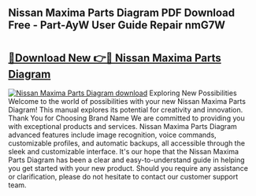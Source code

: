 ## Nissan Maxima Parts Diagram PDF Download Free - Part-AyW User Guide Repair nmG7W

# <h2><a href="http://dfh6pa1.blite.top/?on=Nissan+Maxima+Parts+Diagram">🔗Download New 👉🔴 Nissan Maxima Parts Diagram</a></h2>

[![Nissan Maxima Parts Diagram download](https://i.imgur.com/lujVjoI.png)](http://dfh6pa1.blite.top/?on=Nissan+Maxima+Parts+Diagram)
Exploring New Possibilities Welcome to the world of possibilities with your new Nissan Maxima Parts Diagram! This manual explores its potential for creativity and innovation. Thank You for Choosing Brand Name We are committed to providing you with exceptional products and services. Nissan Maxima Parts Diagram advanced features include image recognition, voice commands, customizable profiles, and automatic backups, all accessible through the sleek and customizable interface. It's our hope that the Nissan Maxima Parts Diagram has been a clear and easy-to-understand guide in helping you get started with your new product. Should you require any assistance or clarification, please do not hesitate to contact our customer support team.
